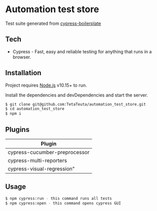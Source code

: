 # Automation test store

Test suite generated from [cypress-boilerplate](https://github.com/guiyomh/cypress-boilerplate.git)

## Tech

-   Cypress - Fast, easy and reliable testing for anything that runs in a browser.

## Installation

Project requires [Node.js](https://nodejs.org/) v10.15+ to run.

Install the dependencies and devDependencies and start the server.

```sh
$ git clone git@github.com:TetaTeuta/automation_test_store.git
$ cd automation_test_store
$ npm i
```

## Plugins

| Plugin                        |
| ----------------------------- |
| cypress-cucumber-preprocessor |
| cypress-multi-reporters       |
| cypress-visual-regression"    |

## Usage

```sh
$ npm cypress:run - this command runs all tests
$ npm cypress:open - this command opens cypress GUI

```
